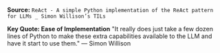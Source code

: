 **Source:** `ReAct - A simple Python implementation of the ReAct pattern for LLMs _ Simon Willison’s TILs`

**Key Quote: Ease of Implementation**
"It really does just take a few dozen lines of Python to make these extra capabilities available to the LLM and have it start to use them." — Simon Willison
